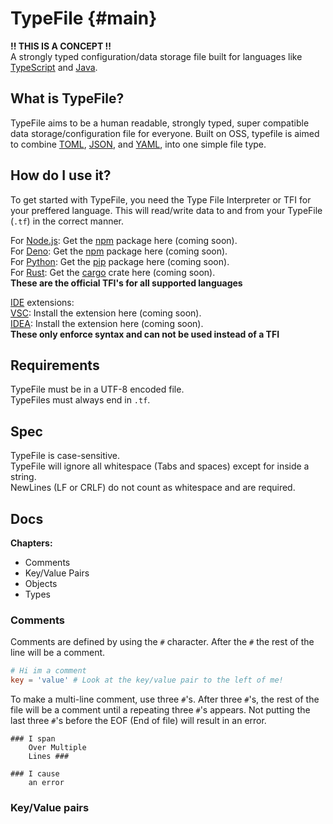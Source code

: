 # TypeFile {#main}
**!! THIS IS A CONCEPT !!**  
A strongly typed configuration/data storage file built for languages like [TypeScript](https://www.typescriptlang.org) and [Java](https://www.java.com).

## What is TypeFile?
TypeFile aims to be a human readable, strongly typed, super compatible data storage/configuration file for everyone. Built on OSS, typefile is aimed to combine [TOML](https://github.com/toml-lang/toml), [JSON](https://www.json.org), and [YAML](https://yaml.org), into one simple file type.

## How do I use it?
To get started with TypeFile, you need the Type File Interpreter or TFI for your preffered language. This will read/write data to and from your TypeFile (`.tf`) in the correct manner.

For [Node.js](https://nodejs.org): Get the [npm](https://www.npmjs.com) package here (coming soon).  
For [Deno](https://deno.land): Get the [npm](https://www.npmjs.com) package here (coming soon).  
For [Python](https://www.python.org): Get the [pip](https://pip.pypa.io) package here (coming soon).  
For [Rust](https://www.rust-lang.org): Get the [cargo](https://crates.io) crate here (coming soon).  
**These are the official TFI's for all supported languages**

[IDE](https://en.wikipedia.org/wiki/Integrated_development_environment) extensions:  
[VSC](https://code.visualstudio.com): Install the extension here (coming soon).  
[IDEA](https://www.jetbrains.com/idea): Install the extension here (coming soon).  
**These only enforce syntax and can not be used instead of a TFI**

## Requirements
TypeFile must be in a UTF-8 encoded file.  
TypeFiles must always end in `.tf`.

## Spec
TypeFile is case-sensitive.  
TypeFile will ignore all whitespace (Tabs and spaces) except for inside a string.  
NewLines (LF or CRLF) do not count as whitespace and are required.

## Docs

**Chapters:**  
- Comments
- Key/Value Pairs
- Objects
- Types

### Comments

Comments are defined by using the `#` character. After the `#` the rest of the line will be a comment.
```toml
# Hi im a comment
key = 'value' # Look at the key/value pair to the left of me!
```
To make a multi-line comment, use three `#`'s. After three `#`'s, the rest of the file will be a comment until a repeating three `#`'s appears. Not putting the last three `#`'s before the EOF (End of file) will result in an error.
```
### I span
    Over Multiple
    Lines ###

### I cause
    an error
```
### Key/Value pairs
